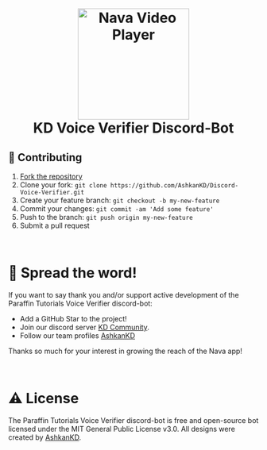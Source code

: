 <h1 align="center">
    <img src="https://cdn.discordapp.com/attachments/860934599505084486/979756158178959391/standard_4.gif" width="224px" alt="Nava Video Player"/>
    <br/>
    KD Voice Verifier Discord-Bot
</h1>

## 🤝 Contributing
1. [Fork the repository](https://github.com/AshkanKD/Discord-Voice-Verifier/fork)
2. Clone your fork: `git clone https://github.com/AshkanKD/Discord-Voice-Verifier.git`
3. Create your feature branch: `git checkout -b my-new-feature`
4. Commit your changes: `git commit -am 'Add some feature'`
5. Push to the branch: `git push origin my-new-feature`
6. Submit a pull request

<br/>

# 🌟 Spread the word!

If you want to say thank you and/or support active development of the Paraffin Tutorials Voice Verifier discord-bot:
- Add a GitHub Star to the project!
- Join our discord server [KD Community](https://discord.gg/t9wq3xsCya).
- Follow our team profiles [AshkanKD](https://github.com/AshkanKD)

Thanks so much for your interest in growing the reach of the Nava app!

<br/>

# ⚠️ License

The Paraffin Tutorials Voice Verifier discord-bot is free and open-source bot licensed under the MIT General Public License v3.0. All designs were created by [AshkanKD](https://github.com/AshkanKD).

<br />